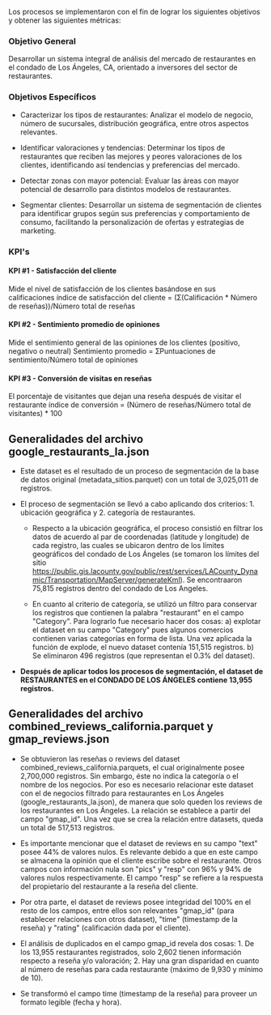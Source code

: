 
Los procesos se implementaron con el fin de lograr los siguientes objetivos y obtener las siguientes métricas:

### Objetivo General
Desarrollar un sistema integral de análisis del mercado de restaurantes en el condado de Los Ángeles, CA, orientado a inversores del sector de restaurantes.

### Objetivos Específicos
- Caracterizar los tipos de restaurantes: Analizar el modelo de negocio, número de sucursales, distribución geográfica, entre otros aspectos relevantes.

- Identificar valoraciones y tendencias: Determinar los tipos de restaurantes que reciben las mejores y peores valoraciones de los clientes, identificando así tendencias y preferencias del mercado.
  
- Detectar zonas con mayor potencial: Evaluar las áreas con mayor potencial de desarrollo para distintos modelos de restaurantes.

- Segmentar clientes: Desarrollar un sistema de segmentación de clientes para identificar grupos según sus preferencias y comportamiento de consumo, facilitando la personalización de ofertas y estrategias de marketing.

### KPI's
#### KPI #1 - Satisfacción  del cliente
Mide el nivel de satisfacción de los clientes basándose en sus calificaciones
índice de satisfacción del cliente = (Ʃ(Calificación * Número de reseñas))/Número total de reseñas

#### KPI #2 - Sentimiento promedio de opiniones
Mide el sentimiento general de las opiniones de los clientes (positivo, negativo o neutral)
Sentimiento promedio = ƩPuntuaciones de sentimiento/Número total de opiniones

#### KPI #3 - Conversión de visitas en reseñas
El porcentaje de visitantes que dejan una reseña después de visitar el restaurante
índice de conversión = (Número de reseñas/Número total de visitantes) * 100

## Generalidades del archivo google_restaurants_la.json

-  Este dataset es el resultado de un proceso de segmentación de la base de datos original (metadata_sitios.parquet) con un total de 3,025,011 de registros.

- El proceso de segmentación se llevó a cabo aplicando dos criterios: 1. ubicación geográfica y 2. categoría de restaurantes. 
  
  - Respecto a la ubicación geográfica, el proceso consistió en filtrar los datos de acuerdo al par de coordenadas (latitude y longitude) de cada registro, las cuales se ubicaron dentro de los límites geográficos del condado de Los Ángeles (se tomaron los límites del sitio https://public.gis.lacounty.gov/public/rest/services/LACounty_Dynamic/Transportation/MapServer/generateKml). Se encontraaron 75,815 registros dentro del condado de Los Angeles.
  
  - En cuanto al criterio de categoría, se utilizó un filtro para conservar los registros que contienen la palabra "restaurant" en el campo "Category". Para lograrlo fue necesario hacer dos cosas: a) explotar el dataset en su campo "Category" pues algunos comercios contienen varias categorías en forma de lista. Una vez aplicada la función de explode, el nuevo dataset contenía 151,515 registros. b) Se eliminaron 496 registros (que representan el 0.3% del dataset). 

- **Después de aplicar todos los procesos de segmentación, el dataset de RESTAURANTES en el CONDADO DE LOS ÁNGELES contiene 13,955 registros.**

## Generalidades del archivo combined_reviews_california.parquet y gmap_reviews.json
- Se obtuvieron las reseñas o reviews del dataset combined_reviews_california.parquets, el cual originalmente posee 2,700,000 registros. Sin embargo, éste no indica la categoría o el nombre de los negocios. Por eso es necesario relacionar este dataset con el de negocios filtrado para restaurantes en Los Ángeles (google_restaurants_la.json), de manera que solo queden los reviews de los restaurantes en Los Ángeles. La relación se establece a partir del campo "gmap_id". Una vez que se crea la relación entre datasets, queda un total de 517,513 registros.

- Es importante mencionar que el dataset de reviews en su campo "text" posee 44%  de valores nulos. Es relevante debido a que en este campo se almacena la opinión que el cliente escribe sobre el restaurante. Otros campos con información nula son "pics" y "resp" con 96% y 94% de valores nulos respectivamente. El campo "resp" se refiere a la respuesta del propietario del restaurante a la reseña del cliente.

- Por otra parte, el dataset de reviews posee integridad del 100% en el resto de los campos, entre ellos son relevantes "gmap_id" (para establecer relaciones con otros dataset), "time" (timestamp de la reseña) y "rating" (calificación dada por el cliente).

- El análisis de duplicados en el campo gmap_id revela dos cosas: 1. De los 13,955 restaurantes registrados, solo 2,602 tienen información respecto a reseña y/o valoración; 2. Hay una gran disparidad en cuanto al número de reseñas para cada restaurante (máximo de 9,930 y mínimo de 10).

- Se transformó el campo time (timestamp de la reseña) para proveer un formato legible (fecha y hora).